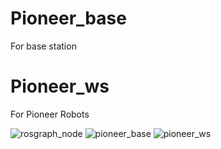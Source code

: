 # Pioneer_base
For base station
# Pioneer_ws
For Pioneer Robots

![rosgraph_node](https://github.com/user-attachments/assets/1a1da559-470c-4d46-8e8a-3a10bf2b7661)
![pioneer_base](https://github.com/user-attachments/assets/dd06e5a6-280b-4cb0-a0d2-f39a560a5965)
![pioneer_ws](https://github.com/user-attachments/assets/133d8462-6b40-4f80-8000-191e34ed126a)

